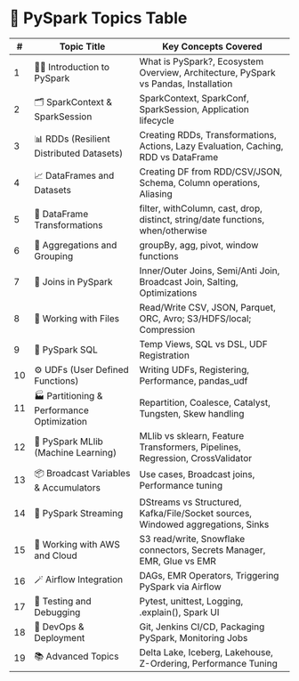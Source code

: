 # 🧠 PySpark Topics Table

| #  | Topic Title                                | Key Concepts Covered |
|----|--------------------------------------------|-----------------------|
| 1  | 🧑‍💻 Introduction to PySpark               | What is PySpark?, Ecosystem Overview, Architecture, PySpark vs Pandas, Installation |
| 2  | 🗂️ SparkContext & SparkSession             | SparkContext, SparkConf, SparkSession, Application lifecycle |
| 3  | 📊 RDDs (Resilient Distributed Datasets)   | Creating RDDs, Transformations, Actions, Lazy Evaluation, Caching, RDD vs DataFrame |
| 4  | 📈 DataFrames and Datasets                 | Creating DF from RDD/CSV/JSON, Schema, Column operations, Aliasing |
| 5  | 📑 DataFrame Transformations               | filter, withColumn, cast, drop, distinct, string/date functions, when/otherwise |
| 6  | 🧮 Aggregations and Grouping               | groupBy, agg, pivot, window functions |
| 7  | 🔁 Joins in PySpark                        | Inner/Outer Joins, Semi/Anti Join, Broadcast Join, Salting, Optimizations |
| 8  | 📂 Working with Files                      | Read/Write CSV, JSON, Parquet, ORC, Avro; S3/HDFS/local; Compression |
| 9  | 🧾 PySpark SQL                             | Temp Views, SQL vs DSL, UDF Registration |
| 10 | ⚙️ UDFs (User Defined Functions)          | Writing UDFs, Registering, Performance, pandas_udf |
| 11 | 🏭 Partitioning & Performance Optimization | Repartition, Coalesce, Catalyst, Tungsten, Skew handling |
| 12 | 🧠 PySpark MLlib (Machine Learning)        | MLlib vs sklearn, Feature Transformers, Pipelines, Regression, CrossValidator |
| 13 | 📦 Broadcast Variables & Accumulators     | Use cases, Broadcast joins, Performance tuning |
| 14 | 🔄 PySpark Streaming                      | DStreams vs Structured, Kafka/File/Socket sources, Windowed aggregations, Sinks |
| 15 | 🔐 Working with AWS and Cloud             | S3 read/write, Snowflake connectors, Secrets Manager, EMR, Glue vs EMR |
| 16 | 🪄 Airflow Integration                    | DAGs, EMR Operators, Triggering PySpark via Airflow |
| 17 | 🧪 Testing and Debugging                  | Pytest, unittest, Logging, .explain(), Spark UI |
| 18 | 🧰 DevOps & Deployment                    | Git, Jenkins CI/CD, Packaging PySpark, Monitoring Jobs |
| 19 | 📚 Advanced Topics                        | Delta Lake, Iceberg, Lakehouse, Z-Ordering, Performance Tuning |


